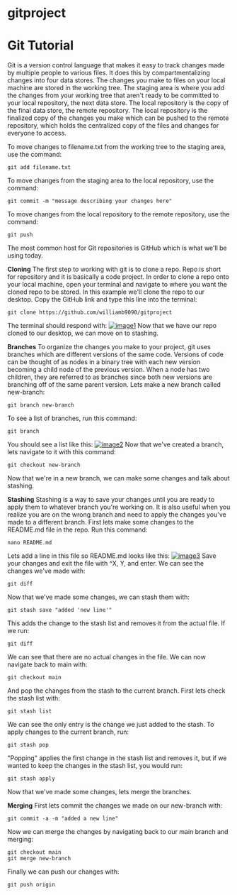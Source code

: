 # gitproject

# Git Tutorial

Git is a version control language that makes it easy to track changes made by multiple people to various files. It does this by compartmentalizing changes into four data stores. The changes you make to files on your local machine are stored in the working tree. The staging area is where you add the changes from your working tree that aren't ready to be committed to your local repository, the next data store. The local repository is the copy of the final data store, the remote repository. The local repository is the finalized copy of the changes you make which can be pushed to the remote repository, which holds the centralized copy of the files and changes for everyone to access.

To move changes to filename.txt from the working tree to the staging area, use the command:
```
git add filename.txt
```
To move changes from the staging area to the local repository, use the command:
```
git commit -m "message describing your changes here"
```
To move changes from the local repository to the remote repository, use the command:
```
git push
```

The most common host for Git repositories is GitHub which is what we'll be using today.

**Cloning**
The first step to working with git is to clone a repo. Repo is short for repository and it is basically a code project. In order to clone a repo onto your local machine, open your terminal and navigate to where you want the cloned repo to be stored. In this example we'll clone the repo to our desktop. Copy the GitHub link and type this line into the terminal:
```
git clone https://github.com/williamb9090/gitproject
```
The terminal should respond with:
<a href="https://ibb.co/tQz6j4d"><img src="https://i.ibb.co/KbDg4X1/image1.png" alt="image1" border="0"></a>
Now that we have our repo cloned to our desktop, we can move on to stashing.

**Branches**
To organize the changes you make to your project, git uses branches which are different versions of the same code. Versions of code can be thought of as nodes in a binary tree with each new version becoming a child node of the previous version. When a node has two children, they are referred to as branches since both new versions are branching off of the same parent version. Lets make a new branch called new-branch:
```
git branch new-branch
```
To see a list of branches, run this command:
```
git branch
```
You should see a list like this:
<a href="https://ibb.co/XLfTvjj"><img src="https://i.ibb.co/dMsyzjj/image2.png" alt="image2" border="0"></a>
Now that we've created a branch, lets navigate to it with this command:
```
git checkout new-branch
```

Now that we're in a new branch, we can make some changes and talk about stashing.

**Stashing**
Stashing is a way to save your changes until you are ready to apply them to whatever branch you're working on. It is also useful when you realize you are on the wrong branch and need to apply the changes you've made to a different branch. First lets  make some changes to the README.md file in the repo. Run this command:
```
nano README.md
```
Lets add a line in this file so README.md looks like this:
<a href="https://ibb.co/4mFyvvN"><img src="https://i.ibb.co/NVFhDDY/image3.png" alt="image3" border="0"></a>
Save your changes and exit the file with ^X, Y, and enter. We can see the changes we've made with:
```
git diff
```
Now that we've made some changes, we can stash them with:
```
git stash save "added 'new line'"
```
This adds the change to the stash list and removes it from the actual file. If we run:
```
git diff
```
We can see that there are no actual changes in the file. We can now navigate back to main with:
```
git checkout main
```
And pop the changes from the stash to the current branch. First lets check the stash list with:
```
git stash list
```
We can see the only entry is the change we just added to the stash. To apply changes to the current branch, run:
```
git stash pop
```
"Popping" applies the first change in the stash list and removes it, but if we wanted to keep the changes in the stash list, you would run:
```
git stash apply
```
Now that we've made some changes, lets merge the branches.

**Merging**
First lets commit the changes we made on our new-branch with:
```
git commit -a -m "added a new line"
```
Now we can merge the changes by navigating back to our main branch and merging:
```
git checkout main
git merge new-branch
```
Finally we can push our changes with:
```
git push origin
```
